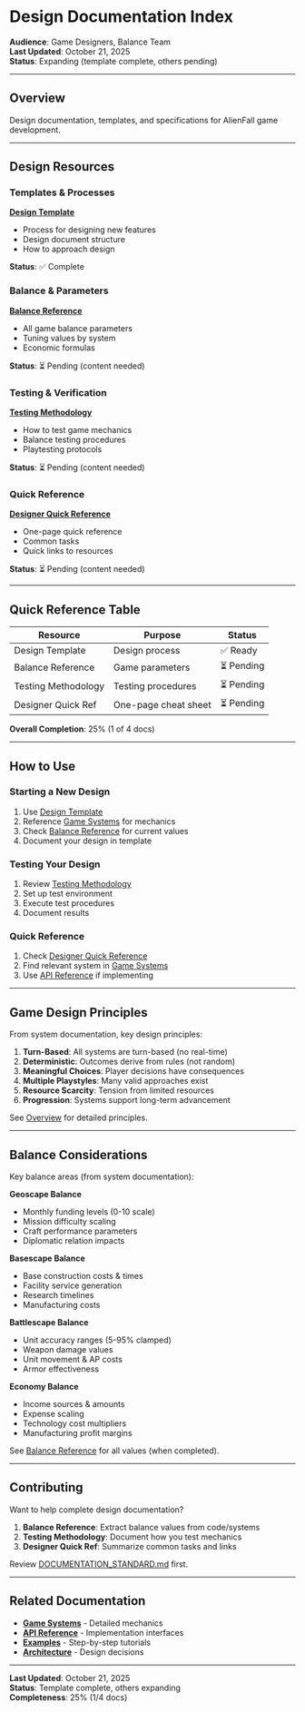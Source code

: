 # Design Documentation Index

**Audience**: Game Designers, Balance Team  
**Last Updated**: October 21, 2025  
**Status**: Expanding (template complete, others pending)

---

## Overview

Design documentation, templates, and specifications for AlienFall game development.

---

## Design Resources

### Templates & Processes

**[Design Template](DESIGN_TEMPLATE.md)**
- Process for designing new features
- Design document structure
- How to approach design

**Status**: ✅ Complete

### Balance & Parameters

**[Balance Reference](BALANCE_REFERENCE.md)**
- All game balance parameters
- Tuning values by system
- Economic formulas

**Status**: ⏳ Pending (content needed)

### Testing & Verification

**[Testing Methodology](TESTING_METHODOLOGY.md)**
- How to test game mechanics
- Balance testing procedures
- Playtesting protocols

**Status**: ⏳ Pending (content needed)

### Quick Reference

**[Designer Quick Reference](DESIGNER_QUICKREF.md)**
- One-page quick reference
- Common tasks
- Quick links to resources

**Status**: ⏳ Pending (content needed)

---

## Quick Reference Table

| Resource | Purpose | Status |
|----------|---------|--------|
| Design Template | Design process | ✅ Ready |
| Balance Reference | Game parameters | ⏳ Pending |
| Testing Methodology | Testing procedures | ⏳ Pending |
| Designer Quick Ref | One-page cheat sheet | ⏳ Pending |

**Overall Completion**: 25% (1 of 4 docs)

---

## How to Use

### Starting a New Design
1. Use [Design Template](DESIGN_TEMPLATE.md)
2. Reference [Game Systems](../systems/) for mechanics
3. Check [Balance Reference](BALANCE_REFERENCE.md) for current values
4. Document your design in template

### Testing Your Design
1. Review [Testing Methodology](TESTING_METHODOLOGY.md)
2. Set up test environment
3. Execute test procedures
4. Document results

### Quick Reference
1. Check [Designer Quick Reference](DESIGNER_QUICKREF.md)
2. Find relevant system in [Game Systems](../systems/)
3. Use [API Reference](../api/) if implementing

---

## Game Design Principles

From system documentation, key design principles:

1. **Turn-Based**: All systems are turn-based (no real-time)
2. **Deterministic**: Outcomes derive from rules (not random)
3. **Meaningful Choices**: Player decisions have consequences
4. **Multiple Playstyles**: Many valid approaches exist
5. **Resource Scarcity**: Tension from limited resources
6. **Progression**: Systems support long-term advancement

See [Overview](../systems/Overview.md) for detailed principles.

---

## Balance Considerations

Key balance areas (from system documentation):

**Geoscape Balance**
- Monthly funding levels (0-10 scale)
- Mission difficulty scaling
- Craft performance parameters
- Diplomatic relation impacts

**Basescape Balance**
- Base construction costs & times
- Facility service generation
- Research timelines
- Manufacturing costs

**Battlescape Balance**
- Unit accuracy ranges (5-95% clamped)
- Weapon damage values
- Unit movement & AP costs
- Armor effectiveness

**Economy Balance**
- Income sources & amounts
- Expense scaling
- Technology cost multipliers
- Manufacturing profit margins

See [Balance Reference](BALANCE_REFERENCE.md) for all values (when completed).

---

## Contributing

Want to help complete design documentation?

1. **Balance Reference**: Extract balance values from code/systems
2. **Testing Methodology**: Document how you test mechanics
3. **Designer Quick Ref**: Summarize common tasks and links

Review [DOCUMENTATION_STANDARD.md](../../docs/DOCUMENTATION_STANDARD.md) first.

---

## Related Documentation

- **[Game Systems](../systems/)** - Detailed mechanics
- **[API Reference](../api/)** - Implementation interfaces
- **[Examples](../examples/)** - Step-by-step tutorials
- **[Architecture](../architecture/)** - Design decisions

---

**Last Updated**: October 21, 2025  
**Status**: Template complete, others expanding  
**Completeness**: 25% (1/4 docs)
